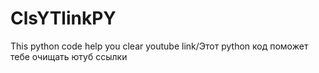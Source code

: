 # ClsYTlinkPY
This python code help you clear youtube link/Этот python код поможет тебе очищать ютуб ссылки

